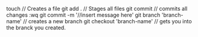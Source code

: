 touch // Creates a file
git add . // Stages all files
git commit // commits all changes
:wq
git commit -m '//insert message here'
git branch 'branch-name' // creates a new branch
git checkout 'branch-name' // gets you into the branck you created. 